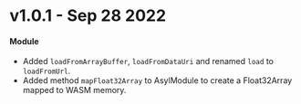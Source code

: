 # v1.0.1 - Sep 28 2022

#### Module
- Added `loadFromArrayBuffer`, `loadFromDataUri` and renamed `load` to `loadFromUrl`.
- Added method `mapFloat32Array` to AsylModule to create a Float32Array mapped to WASM memory.
